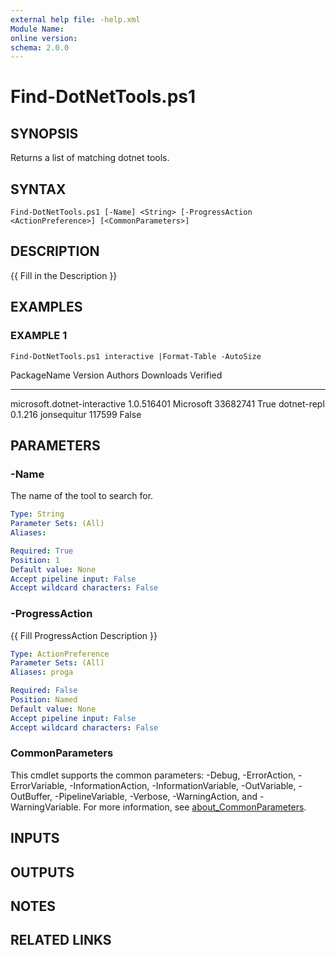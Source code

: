 ```yaml
---
external help file: -help.xml
Module Name:
online version:
schema: 2.0.0
---
```


# Find-DotNetTools.ps1

## SYNOPSIS
Returns a list of matching dotnet tools.

## SYNTAX

```
Find-DotNetTools.ps1 [-Name] <String> [-ProgressAction <ActionPreference>] [<CommonParameters>]
```

## DESCRIPTION
{{ Fill in the Description }}

## EXAMPLES

### EXAMPLE 1
```
Find-DotNetTools.ps1 interactive |Format-Table -AutoSize
```

PackageName                  Version     Authors                Downloads Verified
-----------                  -------     -------                --------- --------
microsoft.dotnet-interactive 1.0.516401  Microsoft              33682741      True
dotnet-repl                  0.1.216     jonsequitur            117599       False

## PARAMETERS

### -Name
The name of the tool to search for.

```yaml
Type: String
Parameter Sets: (All)
Aliases:

Required: True
Position: 1
Default value: None
Accept pipeline input: False
Accept wildcard characters: False
```

### -ProgressAction
{{ Fill ProgressAction Description }}

```yaml
Type: ActionPreference
Parameter Sets: (All)
Aliases: proga

Required: False
Position: Named
Default value: None
Accept pipeline input: False
Accept wildcard characters: False
```

### CommonParameters
This cmdlet supports the common parameters: -Debug, -ErrorAction, -ErrorVariable, -InformationAction, -InformationVariable, -OutVariable, -OutBuffer, -PipelineVariable, -Verbose, -WarningAction, and -WarningVariable. For more information, see [about_CommonParameters](http://go.microsoft.com/fwlink/?LinkID=113216).

## INPUTS

## OUTPUTS

## NOTES

## RELATED LINKS
